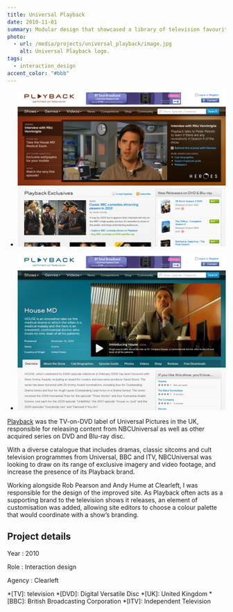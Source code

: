 ```yaml
---
title: Universal Playback
date: 2010-11-01
summary: Modular design that showcased a library of television favourites.
photo:
  - url: /media/projects/universal_playback/image.jpg
    alt: Universal Playback logo.
tags:
  - interaction_design
accent_color: "#bbb"
---
```


- ![Home page.](/media/projects/universal_playback/homepage.png#screenshot)

- ![Show page.](/media/projects/universal_playback/showpage.png#screenshot)

[Playback][1] was the TV-on-DVD label of Universal Pictures in the UK, responsible for releasing content from NBCUniversal as well as other acquired series on DVD and Blu-ray disc.

With a diverse catalogue that includes dramas, classic sitcoms and cult television programmes from Universal, BBC and ITV, NBCUniversal was looking to draw on its range of exclusive imagery and video footage, and increase the presence of its Playback brand.

Working alongside Rob Pearson and Andy Hume at Clearleft, I was responsible for the design of the improved site. As Playback often acts as a supporting brand to the television shows it releases, an element of customisation was added, allowing site editors to choose a colour palette that would coordinate with a show’s branding.

## Project details

Year
: 2010

Role
: Interaction design

Agency
: Clearleft

[1]: https://en.wikipedia.org/wiki/Universal_Playback

*[TV]: television
*[DVD]: Digital Versatile Disc
*[UK]: United Kingdom
*[BBC]: British Broadcasting Corporation
*[ITV]: Independent Television
